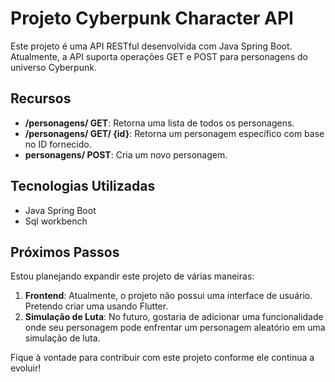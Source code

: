 # Projeto Cyberpunk Character API

Este projeto é uma API RESTful desenvolvida com Java Spring Boot. Atualmente, a API suporta operações GET e POST para personagens do universo Cyberpunk.

## Recursos

- **/personagens/ GET**: Retorna uma lista de todos os personagens.
- **/personagens/ GET/ {id}**: Retorna um personagem específico com base no ID fornecido.
- **personagens/ POST**: Cria um novo personagem.

## Tecnologias Utilizadas

- Java Spring Boot
- Sql workbench

## Próximos Passos

Estou planejando expandir este projeto de várias maneiras:

1. **Frontend**: Atualmente, o projeto não possui uma interface de usuário. Pretendo criar uma usando Flutter.
2. **Simulação de Luta**: No futuro, gostaria de adicionar uma funcionalidade onde seu personagem pode enfrentar um personagem aleatório em uma simulação de luta.

Fique à vontade para contribuir com este projeto conforme ele continua a evoluir!
